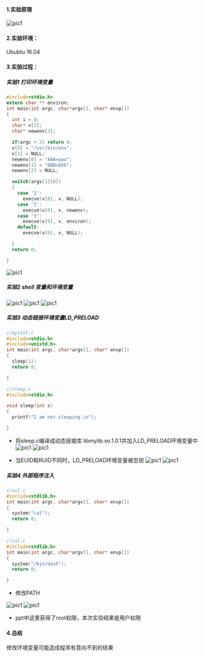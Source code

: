 #### 1.实验原理
 ![pic1](./assets/8.png)


#### 2.实验环境：
Ububtu 16.04
#### 3.实验过程：
##### 实验1 打印环境变量
```c
#include<stdio.h>
extern char ** environ;
int main(int argc, char*argv[], char* envp[])
{
  int i = 0;
  char* v[2];
  char* newenv[3];

  if(argc < 2) return 0;
  v[0] = "/usr/bin/env";
  v[1] = NULL;
  newenv[0] = "AAA=aaa";
  newenv[1] = "BBB=bbb";
  newenv[2] = NULL;

  switch(argv[1][0])
  {
    case '1':
      execve(v[0], v, NULL);
    case '2':
      execve(v[0], v, newenv);
    case '3':
      execve(v[0], v, environ);
    default:
      execve(v[0], v, NULL);

  }
  return 0;

}
```
 ![pic1](./assets/10.png)

##### 实验2 shell 变量和环境变量

 ![pic1](./assets/7.png)
 ![pic1](./assets/9.png)
 ![pic1](./assets/11.png)

##### 实验3 动态链接环境变量LD_PRELOAD

```C
//mytest.c
#include<stdio.h>
#include<unistd.h>
int main(int argc, char*argv[], char* envp[])
{
  sleep(1);
  return 0;

}
```
```C
//sleep.c
#include<stdio.h>

void sleep(int s)
{
  printf("I am not sleeping.\n");

}
```

* 将sleep.c编译成动态链接库 libmylib.so.1.0.1并加入LD_PRELOAD环境变量中
![pic1](./assets/12.png)
![pic1](./assets/13.png)

* 当EUID和RUID不同时，LD_PRELOAD环境变量被忽视
  ![pic1](./assets/14.png)
  ![pic1](./assets/15.png)

##### 实验4 外部程序注入
```c
//vul.c
#include<stdlib.h>
int main(int argc, char*argv[], char* envp[])
{
  system("cal");
  return 0;

}
```

```c
//cal.c
#include<stdlib.h>
int main(int argc, char*argv[], char* envp[])
{
  system("/bin/dash");
  return 0;

}
```

* 修改PATH
  
![pic1](./assets/17.png)
![pic1](./assets/16.png)
* ppt中这里获得了root权限，本次实验结果是用户权限

#### 4.总结

修改环境变量可能造成程序有意向不到的结果